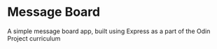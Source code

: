 # Message Board
A simple message board app, built using Express as a part of the Odin Project curriculum